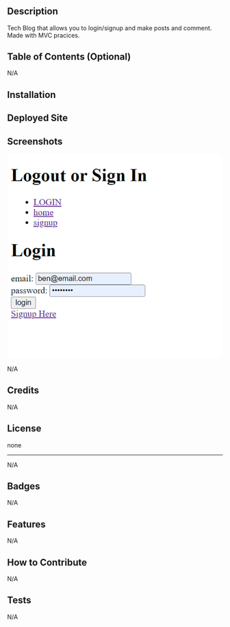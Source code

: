 # <MVCtechblogcool>

## Description

Tech Blog that allows you to login/signup and make posts and comment. Made with MVC pracices.
  
## Table of Contents (Optional)

N/A

## Installation
  
## Deployed Site
  
  
## Screenshots
![Screenshot](screenshot.PNG)

N/A
  
## Credits

N/A

## License

none

---

N/A

## Badges

N/A

## Features

N/A

## How to Contribute

N/A
  
## Tests

N/A
  
